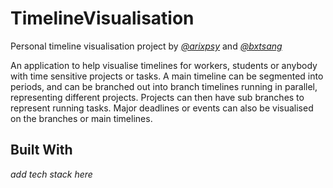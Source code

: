 # TimelineVisualisation
Personal timeline visualisation project by *[@arixpsy](https://github.com/arixpsy)* and *[@bxtsang](https://github.com/bxtsang)*

An application to help visualise timelines for workers, students or anybody with time sensitive projects or tasks. A main timeline can be segmented into periods, and can be branched out into branch timelines running in parallel, representing different projects. Projects can then have sub branches to represent running tasks. Major deadlines or events can also be visualised on the branches or main timelines.

## Built With
*add tech stack here*
